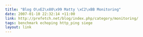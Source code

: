 ```yaml
---
title: "Blog O\xE2\x80\x99 Matty \xC2\xBB Monitoring"
date: 2007-01-10 22:32:14 +11:00
link: http://prefetch.net/blog/index.php/category/monitoring/
tags: benchmark echoping http_ping siege
layout: link
---
```

